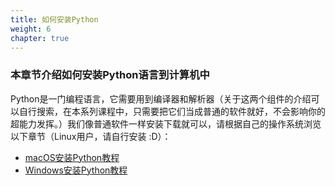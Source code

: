 ```yaml
---
title: 如何安装Python
weight: 6
chapter: true
---
```


### 本章节介绍如何安装Python语言到计算机中

Python是一门编程语言，它需要用到编译器和解析器（关于这两个组件的介绍可以自行搜索，在本系列课程中，只需要把它们当成普通的软件就好，不会影响你的超能力发挥。）我们像普通软件一样安装下载就可以，请根据自己的操作系统浏览以下章节（Linux用户，请自行安装 :D）：

- [macOS安装Python教程](../macOS安装Python教程/)
- [Windows安装Python教程](../Windows安装Python教程/)
